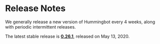 # Release Notes

We generally release a new version of Hummingbot every 4 weeks, along with periodic intermittent releases.

The latest stable release is **[0.26.1](/release-notes/0.26.1)**, released on May 13, 2020.